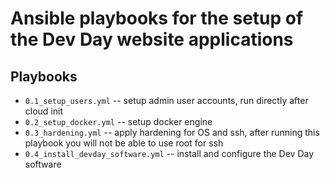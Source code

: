 # Ansible playbooks for the setup of the Dev Day website applications

## Playbooks

* `0.1_setup_users.yml` -- setup admin user accounts, run directly after cloud init
* `0.2_setup_docker.yml` -- setup docker engine
* `0.3_hardening.yml` -- apply hardening for OS and ssh, after running this
  playbook you will not be able to use root for ssh
* `0.4_install_devday_software.yml` -- install and configure the Dev Day software
